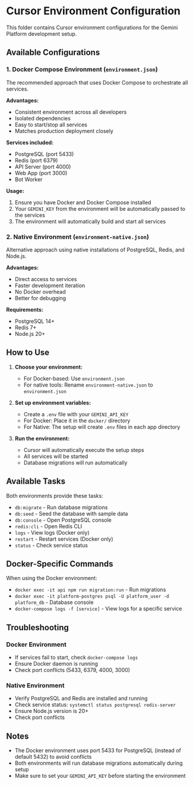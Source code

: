 # Cursor Environment Configuration

This folder contains Cursor environment configurations for the Gemini Platform development setup.

## Available Configurations

### 1. Docker Compose Environment (`environment.json`)
The recommended approach that uses Docker Compose to orchestrate all services.

**Advantages:**
- Consistent environment across all developers
- Isolated dependencies
- Easy to start/stop all services
- Matches production deployment closely

**Services included:**
- PostgreSQL (port 5433)
- Redis (port 6379)
- API Server (port 4000)
- Web App (port 3000)
- Bot Worker

**Usage:**
1. Ensure you have Docker and Docker Compose installed
2. Your `GEMINI_KEY` from the environment will be automatically passed to the services
3. The environment will automatically build and start all services

### 2. Native Environment (`environment-native.json`)
Alternative approach using native installations of PostgreSQL, Redis, and Node.js.

**Advantages:**
- Direct access to services
- Faster development iteration
- No Docker overhead
- Better for debugging

**Requirements:**
- PostgreSQL 14+
- Redis 7+
- Node.js 20+

## How to Use

1. **Choose your environment:**
   - For Docker-based: Use `environment.json`
   - For native tools: Rename `environment-native.json` to `environment.json`

2. **Set up environment variables:**
   - Create a `.env` file with your `GEMINI_API_KEY`
   - For Docker: Place it in the `docker/` directory
   - For Native: The setup will create `.env` files in each app directory

3. **Run the environment:**
   - Cursor will automatically execute the setup steps
   - All services will be started
   - Database migrations will run automatically

## Available Tasks

Both environments provide these tasks:

- `db:migrate` - Run database migrations
- `db:seed` - Seed the database with sample data
- `db:console` - Open PostgreSQL console
- `redis:cli` - Open Redis CLI
- `logs` - View logs (Docker only)
- `restart` - Restart services (Docker only)
- `status` - Check service status

## Docker-Specific Commands

When using the Docker environment:
- `docker exec -it api npm run migration:run` - Run migrations
- `docker exec -it platform-postgres psql -U platform_user -d platform_db` - Database console
- `docker-compose logs -f [service]` - View logs for a specific service

## Troubleshooting

### Docker Environment
- If services fail to start, check `docker-compose logs`
- Ensure Docker daemon is running
- Check port conflicts (5433, 6379, 4000, 3000)

### Native Environment
- Verify PostgreSQL and Redis are installed and running
- Check service status: `systemctl status postgresql redis-server`
- Ensure Node.js version is 20+
- Check port conflicts

## Notes

- The Docker environment uses port 5433 for PostgreSQL (instead of default 5432) to avoid conflicts
- Both environments will run database migrations automatically during setup
- Make sure to set your `GEMINI_API_KEY` before starting the environment